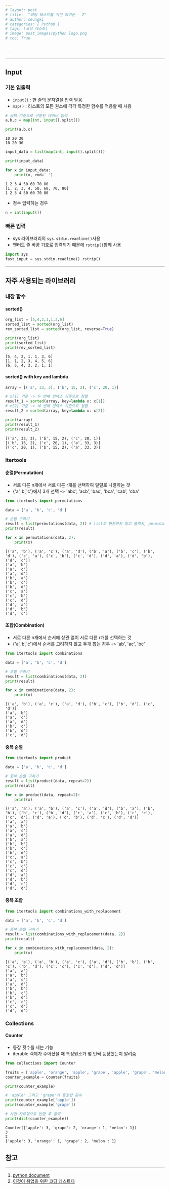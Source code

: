 ```yaml
---
# layout: post
# title:  "코딩 테스트를 위한 파이썬 - 2"
# author: seungki
# categories: [ Python ]
# tags: [코딩 테스트]
# image: post_images/python logo.png
# toc: True


---
```


---

## Input

### 기본 입출력

* ```input()``` : 한 줄의 문자열을 입력 받음
* ```map()``` : 리스트의 모든 원소에 각각 특정한 함수를 적용할 때 사용

```python
# 공백 기준으로 구분된 데이터 입력
a,b,c = map(int, input().split())

print(a,b,c)
```

```
10 20 30
10 20 30
```

```python
input_data = list(map(int, input().split()))

print(input_data)

for x in input_data:
    print(x, end=' ')
```

```
1 2 3 4 50 60 70 80
[1, 2, 3, 4, 50, 60, 70, 80]
1 2 3 4 50 60 70 80
```

* 정수 입력하는 경우

```python
n = int(input())
```

### 빠른 입력

* sys 라이브러리의 ```sys.stdin.readline()```사용
* 엔터도 줄 바꿈 기호로 입력되기 때문에 ```rstrip()```함께 사용

```python
import sys
fast_input = sys.stdin.readline().rstrip()
```

---

## 자주 사용되는 라이브러리

### 내장 함수

#### sorted()

```python
org_list = [5,4,2,1,1,3,6]
sorted_list = sorted(org_list)
rev_sorted_list = sorted(org_list, reverse=True)

print(org_list)
print(sorted_list)
print(rev_sorted_list)
```

```
[5, 4, 2, 1, 1, 3, 6]
[1, 1, 2, 3, 4, 5, 6]
[6, 5, 4, 3, 2, 1, 1]
```

#### sorted() with key and lambda

```python
array = [('a', 33, 3), ('b', 15, 2), ('c', 20, 1)]

# x[1] 기준 -> 두 번째 인덱스 기준으로 정렬
result_1 = sorted(array, key=lambda x: x[1])
# x[2] 기준 -> 세 번째 인덱스 기준으로 정렬
result_2 = sorted(array, key=lambda x: x[2])

print(array)
print(result_1)
print(result_2)
```

```
[('a', 33, 3), ('b', 15, 2), ('c', 20, 1)]
[('b', 15, 2), ('c', 20, 1), ('a', 33, 3)]
[('c', 20, 1), ('b', 15, 2), ('a', 33, 3)]
```



### Itertools

#### 순열(Permutation)

* 서로 다른 n개에서 서로 다른 r개를 선택하여 일렬로 나열하는 것
* {'a','b','c'}에서 3개 선택 -> 'abc', 'acb', 'bac', 'bca', 'cab', 'cba'

```python
from itertools import permutations

data = ['a', 'b', 'c', 'd']

# 순열 구하기
result = list(permutations(data, 2)) # list로 변환하지 않고 출력시, permutation object의 인스턴스로 나옴
print(result)

for x in permutations(data, 2):
    print(x)
```

```
[('a', 'b'), ('a', 'c'), ('a', 'd'), ('b', 'a'), ('b', 'c'), ('b', 'd'), ('c', 'a'), ('c', 'b'), ('c', 'd'), ('d', 'a'), ('d', 'b'), ('d', 'c')]
('a', 'b')
('a', 'c')
('a', 'd')
('b', 'a')
('b', 'c')
('b', 'd')
('c', 'a')
('c', 'b')
('c', 'd')
('d', 'a')
('d', 'b')
('d', 'c')
```

#### 조합(Combination)

* 서로 다른 n개에서 순서에 상관 없이 서로 다른 r개를 선택하는 것
* {'a','b','c'}에서 순서를 고려하지 않고 두개 뽑는 경우 -> 'ab', 'ac', 'bc'

```python
from itertools import combinations

data = ['a', 'b', 'c', 'd']

# 조합 구하기
result = list(combinations(data, 2))
print(result)

for x in combinations(data, 2):
    print(x)
```

```
[('a', 'b'), ('a', 'c'), ('a', 'd'), ('b', 'c'), ('b', 'd'), ('c', 'd')]
('a', 'b')
('a', 'c')
('a', 'd')
('b', 'c')
('b', 'd')
('c', 'd')
```

#### 중복 순열

```python
from itertools import product

data = ['a', 'b', 'c', 'd']

# 중복 순열 구하기
result = list(product(data, repeat=2))
print(result)

for x in product(data, repeat=2):
    print(x)
```

```
[('a', 'a'), ('a', 'b'), ('a', 'c'), ('a', 'd'), ('b', 'a'), ('b', 'b'), ('b', 'c'), ('b', 'd'), ('c', 'a'), ('c', 'b'), ('c', 'c'), ('c', 'd'), ('d', 'a'), ('d', 'b'), ('d', 'c'), ('d', 'd')]
('a', 'a')
('a', 'b')
('a', 'c')
('a', 'd')
('b', 'a')
('b', 'b')
('b', 'c')
('b', 'd')
('c', 'a')
('c', 'b')
('c', 'c')
('c', 'd')
('d', 'a')
('d', 'b')
('d', 'c')
('d', 'd')
```

#### 중복 조합

```python
from itertools import combinations_with_replacement

data = ['a', 'b', 'c', 'd']

# 중복 순열 구하기
result = list(combinations_with_replacement(data, 2))
print(result)

for x in combinations_with_replacement(data, 2):
    print(x)
```

```
[('a', 'a'), ('a', 'b'), ('a', 'c'), ('a', 'd'), ('b', 'b'), ('b', 'c'), ('b', 'd'), ('c', 'c'), ('c', 'd'), ('d', 'd')]
('a', 'a')
('a', 'b')
('a', 'c')
('a', 'd')
('b', 'b')
('b', 'c')
('b', 'd')
('c', 'c')
('c', 'd')
('d', 'd')
```

### Collections

#### Counter

* 등장 횟수를 세는 기능
* iterable 객체가 주어졌을 때 특정원소가 몇 번씩 등장했는지 알려줌

```python
from collections import Counter

fruits = ['apple', 'orange', 'apple', 'grape', 'apple', 'grape', 'melon']
counter_example = Counter(fruits)

print(counter_example)

# 'apple' 그리고 'grape'가 등장한 횟수
print(counter_example['apple'])
print(counter_example['grape'])

# 사전 자료형으로 반환 후 출력
print(dict(counter_example))
```

```
Counter({'apple': 3, 'grape': 2, 'orange': 1, 'melon': 1})
3
2
{'apple': 3, 'orange': 1, 'grape': 2, 'melon': 1}
```



## 참고

---

1. [python document](https://docs.python.org/ko/3/library/itertools.html)
2. [이것이 취업을 위한 코딩 테스트다](https://www.youtube.com/watch?v=m-9pAwq1o3w&list=PLRx0vPvlEmdAghTr5mXQxGpHjWqSz0dgC&t=2921s)

